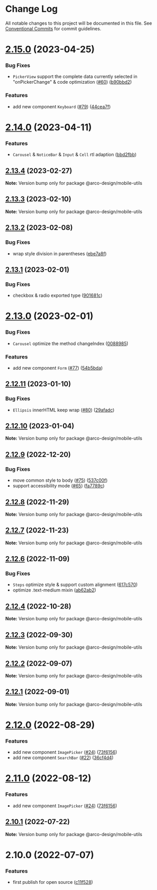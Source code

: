 # Change Log

All notable changes to this project will be documented in this file.
See [Conventional Commits](https://conventionalcommits.org) for commit guidelines.

# [2.15.0](https://github.com/arco-design/arco-design-mobile/compare/@arco-design/mobile-utils@2.14.0...@arco-design/mobile-utils@2.15.0) (2023-04-25)


### Bug Fixes

* `PickerView` support the complete data currently selected in "onPickerChange" & code optimization ([#60](https://github.com/arco-design/arco-design-mobile/issues/60)) ([b90bbd2](https://github.com/arco-design/arco-design-mobile/commit/b90bbd24bd1fee554ef095144b25b6f36132fa0f))


### Features

* add new component `Keyboard` ([#79](https://github.com/arco-design/arco-design-mobile/issues/79)) ([44cea7f](https://github.com/arco-design/arco-design-mobile/commit/44cea7fe8e4febde454a83edfda9a546409213ed))





# [2.14.0](https://github.com/arco-design/arco-design-mobile/compare/@arco-design/mobile-utils@2.13.4...@arco-design/mobile-utils@2.14.0) (2023-04-11)


### Features

* `Carousel` & `NoticeBar` & `Input` & `Cell` rtl adaption ([bbd2fbb](https://github.com/arco-design/arco-design-mobile/commit/bbd2fbb3689a807f0d37b7ac51ac131e37224ae6))





## [2.13.4](https://github.com/arco-design/arco-design-mobile/compare/@arco-design/mobile-utils@2.13.3...@arco-design/mobile-utils@2.13.4) (2023-02-27)

**Note:** Version bump only for package @arco-design/mobile-utils





## [2.13.3](https://github.com/arco-design/arco-design-mobile/compare/@arco-design/mobile-utils@2.13.2...@arco-design/mobile-utils@2.13.3) (2023-02-10)

**Note:** Version bump only for package @arco-design/mobile-utils





## [2.13.2](https://github.com/arco-design/arco-design-mobile/compare/@arco-design/mobile-utils@2.13.1...@arco-design/mobile-utils@2.13.2) (2023-02-08)


### Bug Fixes

* wrap style division in parentheses ([ebe7a8f](https://github.com/arco-design/arco-design-mobile/commit/ebe7a8f8ba6f51ac75b45488b672e48ca9c2e0bb))





## [2.13.1](https://github.com/arco-design/arco-design-mobile/compare/@arco-design/mobile-utils@2.13.0...@arco-design/mobile-utils@2.13.1) (2023-02-01)


### Bug Fixes

* checkbox & radio exported type ([901681c](https://github.com/arco-design/arco-design-mobile/commit/901681ccfd4788b3e50954dbde6e4475ac1dbdc4))





# [2.13.0](https://github.com/arco-design/arco-design-mobile/compare/@arco-design/mobile-utils@2.12.11...@arco-design/mobile-utils@2.13.0) (2023-02-01)


### Bug Fixes

* `Carousel` optimize the method changeIndex ([0088985](https://github.com/arco-design/arco-design-mobile/commit/00889858f2826987db4930a84e297ac0399443c5))


### Features

* add new component `Form` ([#77](https://github.com/arco-design/arco-design-mobile/issues/77)) ([54b5bda](https://github.com/arco-design/arco-design-mobile/commit/54b5bda1c66b8318b59c9031fb0634c93dd94c7b))





## [2.12.11](https://github.com/arco-design/arco-design-mobile/compare/@arco-design/mobile-utils@2.12.10...@arco-design/mobile-utils@2.12.11) (2023-01-10)


### Bug Fixes

*  `Ellipsis` innerHTML keep wrap ([#80](https://github.com/arco-design/arco-design-mobile/issues/80)) ([29afadc](https://github.com/arco-design/arco-design-mobile/commit/29afadc571bba16fd2b8641622de1f2d0fbf5ba4))





## [2.12.10](https://github.com/arco-design/arco-design-mobile/compare/@arco-design/mobile-utils@2.12.9...@arco-design/mobile-utils@2.12.10) (2023-01-04)

**Note:** Version bump only for package @arco-design/mobile-utils





## [2.12.9](https://github.com/arco-design/arco-design-mobile/compare/@arco-design/mobile-utils@2.12.8...@arco-design/mobile-utils@2.12.9) (2022-12-20)


### Bug Fixes

* move common style to body ([#75](https://github.com/arco-design/arco-design-mobile/issues/75)) ([537c00f](https://github.com/arco-design/arco-design-mobile/commit/537c00ff869128e189d6b25b34061661e810f777))
* support accessibility mode ([#65](https://github.com/arco-design/arco-design-mobile/issues/65)) ([fa7789c](https://github.com/arco-design/arco-design-mobile/commit/fa7789c1866341244cbffcbef1d1be375880bd82))





## [2.12.8](https://github.com/arco-design/arco-design-mobile/compare/@arco-design/mobile-utils@2.12.7...@arco-design/mobile-utils@2.12.8) (2022-11-29)

**Note:** Version bump only for package @arco-design/mobile-utils





## [2.12.7](https://github.com/arco-design/arco-design-mobile/compare/@arco-design/mobile-utils@2.12.6...@arco-design/mobile-utils@2.12.7) (2022-11-23)

**Note:** Version bump only for package @arco-design/mobile-utils





## [2.12.6](https://github.com/arco-design/arco-design-mobile/compare/@arco-design/mobile-utils@2.12.4...@arco-design/mobile-utils@2.12.6) (2022-11-09)


### Bug Fixes

* `Steps` optimize style & support custom alignment ([617c570](https://github.com/arco-design/arco-design-mobile/commit/617c57003135215787897b48c07d2b674c482828))
* optimize .text-medium mixin ([ab62ab2](https://github.com/arco-design/arco-design-mobile/commit/ab62ab2cdb51174cbd2106467bbf1a3db4694982))





## [2.12.4](https://github.com/arco-design/arco-design-mobile/compare/@arco-design/mobile-utils@2.12.3...@arco-design/mobile-utils@2.12.4) (2022-10-28)

**Note:** Version bump only for package @arco-design/mobile-utils





## [2.12.3](https://github.com/arco-design/arco-design-mobile/compare/@arco-design/mobile-utils@2.12.2...@arco-design/mobile-utils@2.12.3) (2022-09-30)

**Note:** Version bump only for package @arco-design/mobile-utils





## [2.12.2](https://github.com/arco-design/arco-design-mobile/compare/@arco-design/mobile-utils@2.12.1...@arco-design/mobile-utils@2.12.2) (2022-09-07)

**Note:** Version bump only for package @arco-design/mobile-utils





## [2.12.1](https://github.com/arco-design/arco-design-mobile/compare/@arco-design/mobile-utils@2.12.0...@arco-design/mobile-utils@2.12.1) (2022-09-01)

**Note:** Version bump only for package @arco-design/mobile-utils





# [2.12.0](https://github.com/arco-design/arco-design-mobile/compare/@arco-design/mobile-utils@2.10.1...@arco-design/mobile-utils@2.12.0) (2022-08-29)


### Features

* add new component `ImagePicker` ([#24](https://github.com/arco-design/arco-design-mobile/issues/24)) ([73f6156](https://github.com/arco-design/arco-design-mobile/commit/73f615651f46dc670f29733f6b99ec56795fc48b))
* add new component `SearchBar` ([#22](https://github.com/arco-design/arco-design-mobile/issues/22)) ([36cf4d4](https://github.com/arco-design/arco-design-mobile/commit/36cf4d4d61506358cd84b41738d817db8399c04f))





# [2.11.0](https://github.com/arco-design/arco-design-mobile/compare/@arco-design/mobile-utils@2.10.1...@arco-design/mobile-utils@2.11.0) (2022-08-12)


### Features

* add new component `ImagePicker` ([#24](https://github.com/arco-design/arco-design-mobile/issues/24)) ([73f6156](https://github.com/arco-design/arco-design-mobile/commit/73f615651f46dc670f29733f6b99ec56795fc48b))





## [2.10.1](https://github.com/arco-design/arco-design-mobile/compare/@arco-design/mobile-utils@2.10.0...@arco-design/mobile-utils@2.10.1) (2022-07-22)

**Note:** Version bump only for package @arco-design/mobile-utils





# 2.10.0 (2022-07-07)


### Features

* first publish for open source ([c11f528](https://github.com/arco-design/arco-design-mobile/commit/c11f528880afe3807f8d96e7667fd5b630a47f7e))
